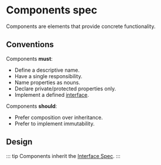 # Components spec

Components are elements that provide concrete functionality.

## Conventions

Components **must**:

* Define a descriptive name.
* Have a single responsibility.
* Name properties as nouns.
* Declare private/protected properties only.
* Implement a defined [interface](interfaces.md).

Components **should**:

* Prefer composition over inheritance.
* Prefer to implement immutability.

## Design

::: tip
Components inherit the [Interface Spec](interfaces.md#design).
:::
